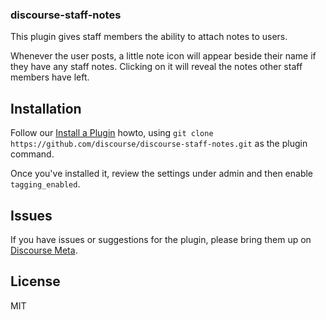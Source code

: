 ### discourse-staff-notes

This plugin gives staff members the ability to attach notes to users.

Whenever the user posts, a little note icon will appear beside their name if they have
any staff notes. Clicking on it will reveal the notes other staff members have left.

## Installation

Follow our [Install a Plugin](https://meta.discourse.org/t/install-a-plugin/19157) howto, using
`git clone https://github.com/discourse/discourse-staff-notes.git` as the plugin command.

Once you've installed it, review the settings under admin and then enable
`tagging_enabled`.

## Issues

If you have issues or suggestions for the plugin, please bring them up on [Discourse Meta](https://meta.discourse.org).

## License

MIT
